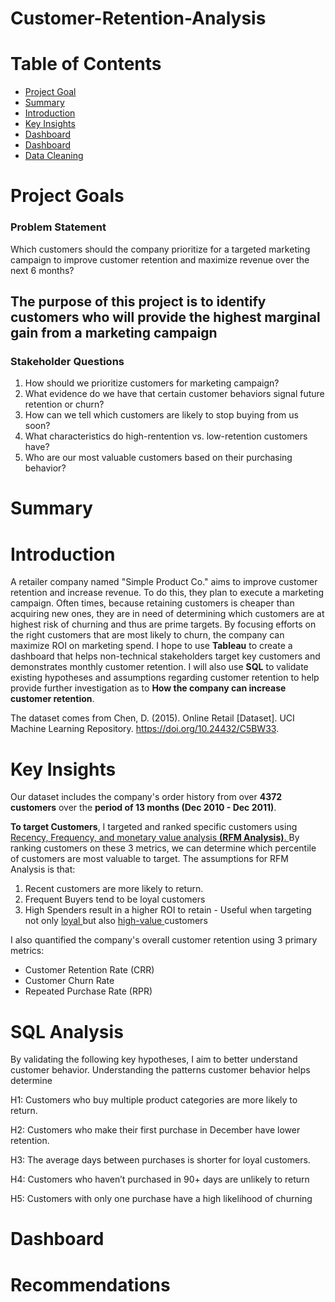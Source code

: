 # Customer-Retention-Analysis

# Table of Contents
- [Project Goal](#Project-Goals)
- [Summary](#Summary)
- [Introduction](#Introduction)
- [Key Insights](#Key-Insights)
- [Dashboard](#Dashboard)
- [Dashboard](#Recommendations)
- [Data Cleaning](#Data-Cleaning)

# Project Goals
### Problem Statement
Which customers should the company prioritize for a targeted marketing campaign to improve customer retention and maximize revenue over the next 6 months?


## The purpose of this project is to identify customers who will provide the highest marginal gain from a marketing campaign 

### Stakeholder Questions
1. How should we prioritize customers for marketing campaign?
2. What evidence do we have that certain customer behaviors signal future retention or churn?
3. How can we tell which customers are likely to stop buying from us soon?
4. What characteristics do high-rentention vs. low-retention customers have?
5. Who are our most valuable customers based on their purchasing behavior?

# Summary 

# Introduction
A retailer company named "Simple Product Co." aims to improve customer retention and increase revenue. To do this, they plan to execute a marketing campaign. Often times, because retaining customers is cheaper than acquiring new ones, they are in need of determining which customers are at highest risk of churning and thus are prime targets. By focusing efforts on the right customers that are most likely to churn, the company can maximize ROI on marketing spend. I hope to use **Tableau** to create a dashboard that helps non-technical stakeholders target key customers and demonstrates monthly customer retention. I will also use **SQL** to validate existing hypotheses and assumptions regarding customer retention to help provide further investigation as to **How the company can increase customer retention**. 

The dataset comes from 
Chen, D. (2015). Online Retail [Dataset]. UCI Machine Learning Repository. https://doi.org/10.24432/C5BW33.

# Key Insights
Our dataset includes the company's order history from over **4372 customers** over the **period of 13 months (Dec 2010 - Dec 2011)**. 

**To target Customers**, I targeted and ranked specific customers using <u> Recency, Frequency, and monetary value analysis **(RFM Analysis)**. </u> 
By ranking customers on these 3 metrics, we can determine which percentile of customers are most valuable to target.
The assumptions for RFM Analysis is that:
1. Recent customers are more likely to return.
2. Frequent Buyers tend to be loyal customers
3. High Spenders result in a higher ROI to retain - Useful when targeting not only <u> loyal </u> but also <u> high-value </u> customers

I also quantified the company's overall customer retention using 3 primary metrics:
* Customer Retention Rate (CRR)
* Customer Churn Rate 
* Repeated Purchase Rate (RPR)

# SQL Analysis
By validating the following key hypotheses, I aim to better understand customer behavior.
Understanding the patterns customer behavior helps determine 

H1: Customers who buy multiple product categories are more likely to return.

H2: Customers who make their first purchase in December have lower retention.

H3: The average days between purchases is shorter for loyal customers.

H4: Customers who haven’t purchased in 90+ days are unlikely to return

H5: Customers with only one purchase have a high likelihood of churning

# Dashboard


# Recommendations








<!--Annotations
Table of Contents:
- [Section title](#section-title)


-->